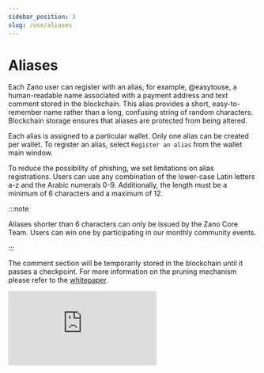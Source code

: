 ```yaml
---
sidebar_position: 3
slug: /use/aliases
---
```


# Aliases

Each Zano user can register with an alias, for example, @easytouse, a human-readable name associated with a payment address and text comment stored in the blockchain. This alias provides a short, easy-to-remember name rather than a long, confusing string of random characters. Blockchain storage ensures that aliases are protected from being altered.

Each alias is assigned to a particular wallet. Only one alias can be created per wallet. To register an alias, select `Register an alias` from the wallet main window.

To reduce the possibility of phishing, we set limitations on alias registrations. Users can use any combination of the lower-case Latin letters a-z and the Arabic numerals 0-9. Additionally, the length must be a minimum of 6 characters and a maximum of 12.

:::note

Aliases shorter than 6 characters can only be issued by the Zano Core Team. Users can win one by participating in our monthly community events.

:::

The comment section will be temporarily stored in the blockchain until it passes a checkpoint. For more information on the pruning mechanism please refer to the [whitepaper](https://github.com/hyle-team/docs/blob/master/zano/Zano_WP_latest.pdf).



<div style={{ position: 'relative', paddingBottom: '56.25%', height: 0 }}>
  <iframe
    src="https://www.youtube.com/embed/ImbcSEc6cTU"
    title="YouTube video player"
    style={{ 
    position: 'absolute', 
    top: 0, 
    left: 0, 
    width: '100%', 
    height: '100%' 
    }}
    frameBorder="0"
    allow="accelerometer; autoplay; clipboard-write; encrypted-media; gyroscope; picture-in-picture; web-share"
    allowFullScreen
  />
</div>

![alt alias-registration](/img/use/wallet-features/aliases/aliascreation.png)*<figcaption style={{textAlign: "center" }}>Alias registration</figcaption>*

Aliases can be used for more than just Zano transactions. Think of them as a decentralised address book with universal IDs that can be used for various services based on the Zano platform.

:::note

You will be able to trade your aliases on a upcoming Alias Auction Platform.

:::

